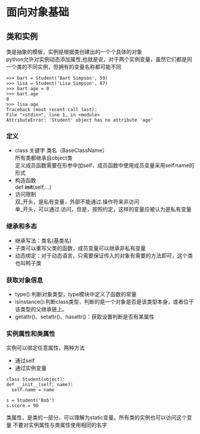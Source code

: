 # 面向对象基础
## 类和实例
类是抽象的模板，实例是根据类创建出的一个个具体的对象<br>
python允许对实例动态添加属性,也就是说，对于两个实例变量，虽然它们都是同一个类的不同实例，但拥有的变量名称都可能不同<br>
```
>>> bart = Student('Bart Simpson', 59)
>>> lisa = Student('Lisa Simpson', 87)
>>> bart.age = 8
>>> bart.age
8
>>> lisa.age
Traceback (most recent call last):
File "<stdin>", line 1, in <module>
AttributeError: 'Student' object has no attribute 'age'
```
### 定义<br>
* class 关键字  类名（BaseClassName）<br>
所有类都继承自object类<br>
定义成员函数需要在形参中加self，成员函数中使用成员变量采用self.name的形式<br>
* 构造函数<br>
def __init__(self,...)<br>
* 访问限制<br>
双_开头，是私有变量，外部不能通过.操作符来非访问<br>
单_开头，可以通过.访问，但是，按照约定，这样的变量应被认为是私有变量<br>
### 继承和多态<br>
* 继承写法：类名(基类名)<br>
* 子类可以重写父类的函数，成员变量可以继承非私有变量<br>
* 动态绑定：对于动态语言，只需要保证传入的对象有需要的方法即可，这个类也叫鸭子类<br>
### 获取对象信息<br>
* type():判断对象类型，type模块中定义了函数的常量<br>
* isinstance():判断class类型，判断的是一个对象是否是该类型本身，或者位于该类型的父继承链上。<br>
* getattr()、setattr()、hasattr()：获取设置判断是否有某属性<br>
### 实例属性和类属性
实例可以绑定任意属性，两种方法<br>
* 通过self<br>
* 通过实例变量<br>
```
class Student(object):
def __init__(self, name):
  self.name = name

s = Student('Bob')
s.score = 90
```
类属性，是类的一部分，可以理解为static变量。所有类的实例也可以访问这个变量
不要对实例属性与类属性使用相同的名字
